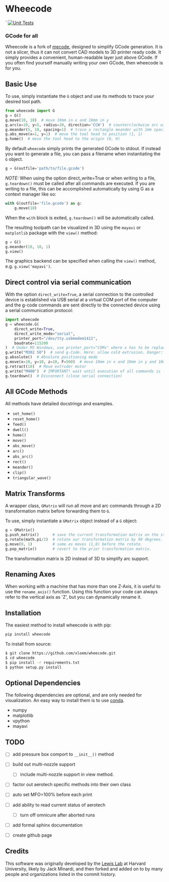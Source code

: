 Wheecode
======
  `
[![Unit Tests](https://github.com/xloem/wheecode/actions/workflows/python-package.yml/badge.svg)](https://github.com/xloem/wheecode/actions/workflows/python-package.yml)

### GCode for all

Wheecode is a fork of [mecode][1], designed to simplify GCode generation.  It
is not a slicer, thus it can not convert CAD models to 3D printer ready code.
It simply provides a convenient, human-readable layer just above GCode. If you
often find yourself manually writing your own GCode, then wheecode is for you.

[1]: https://github.com/jminardi/mecode

Basic Use
---------
To use, simply instantiate the `G` object and use its methods to trace your
desired tool path.

```python
from wheecode import G
g = G()
g.move(10, 10)  # move 10mm in x and 10mm in y
g.arc(x=10, y=5, radius=20, direction='CCW')  # counterclockwise arc with a radius of 20
g.meander(5, 10, spacing=1)  # trace a rectangle meander with 1mm spacing between passes
g.abs_move(x=1, y=1)  # move the tool head to position (1, 1)
g.home()  # move the tool head to the origin (0, 0)
```

By default `wheecode` simply prints the generated GCode to stdout. If instead you
want to generate a file, you can pass a filename when
instantiating the `G` object.

```python
g = G(outfile='path/to/file.gcode')
```

*NOTE:* When using the option direct_write=True or when writing to a file, 
`g.teardown()` must be called after all commands are executed. If you
are writing to a file, this can be accomplished automatically by using G as
a context manager like so:

```python
with G(outfile='file.gcode') as g:
    g.move(10)
```

When the `with` block is exited, `g.teardown()` will be automatically called.

The resulting toolpath can be visualized in 3D using the `mayavi` or `matplotlib`
package with the `view()` method:

```python
g = G()
g.meander(10, 10, 1)
g.view()
```

The graphics backend can be specified when calling the `view()` method, e.g. `g.view('mayavi')`.

Direct control via serial communication
---------------------------------------

With the option `direct_write=True`, a serial connection to the controlled device 
is established via USB serial at a virtual COM port of the computer and the 
g-code commands are sent directly to the connected device using a serial 
communication protocol:

```python
import wheecode
g = wheecode.G(
    direct_write=True, 
    direct_write_mode="serial", 
    printer_port="/dev/tty.usbmodem1411", 
    baudrate=115200
)  # Under MS Windows, use printer_port="COMx" where x has to be replaced by the port number of the virtual COM port the device is connected to according to the device manager.
g.write("M302 S0")  # send g-Code. Here: allow cold extrusion. Danger: Make sure extruder is clean without filament inserted 
g.absolute()  # Absolute positioning mode
g.move(x=10, y=10, z=10, F=500)  # move 10mm in x and 10mm in y and 10mm in z at a feedrate of 500 mm/min
g.retract(10)  # Move extruder motor
g.write("M400")  # IMPORTANT! wait until execution of all commands is finished
g.teardown()  # Disconnect (close serial connection)
```

All GCode Methods
-----------------

All methods have detailed docstrings and examples.

* `set_home()`
* `reset_home()`
* `feed()`
* `dwell()`
* `home()`
* `move()`
* `abs_move()`
* `arc()`
* `abs_arc()`
* `rect()`
* `meander()`
* `clip()`
* `triangular_wave()`

Matrix Transforms
-----------------

A wrapper class, `GMatrix` will run all move and arc commands through a 
2D transformation matrix before forwarding them to `G`.

To use, simply instantiate a `GMatrix` object instead of a `G` object:

```python
g = GMatrix()
g.push_matrix()      # save the current transformation matrix on the stack.
g.rotate(math.pi/2)  # rotate our transformation matrix by 90 degrees.
g.move(0, 1)         # same as moves (1,0) before the rotate.
g.pop_matrix()       # revert to the prior transformation matrix.
```

The transformation matrix is 2D instead of 3D to simplify arc support.

Renaming Axes
-------------

When working with a machine that has more than one Z-Axis, it is
useful to use the `rename_axis()` function. Using this function your
code can always refer to the vertical axis as 'Z', but you can dynamically
rename it.

Installation
------------

The easiest method to install wheecode is with pip:

```bash
pip install wheecode
```

To install from source:

```bash
$ git clone https://github.com/xloem/wheecode.git
$ cd wheecode
$ pip install -r requirements.txt
$ python setup.py install
```

Optional Dependencies
---------------------
The following dependencies are optional, and are only needed for
visualization. An easy way to install them is to use [conda][3].

* numpy
* matplotlib
* vpython
* mayavi

[2]: https://www.anaconda.com/

TODO
----

- [ ] add pressure box comport to `__init__()` method
- [ ] build out multi-nozzle support
    - [ ] include multi-nozzle support in view method.
- [ ] factor out aerotech specific methods into their own class
- [ ] auto set MFO=100% before each print
- [ ] add ability to read current status of aerotech
  - [ ] turn off omnicure after aborted runs
- [ ] add formal sphinx documentation
- [ ] create github page


Credits
-------
This software was originally developed by the [Lewis Lab][3] at Harvard University, likely by Jack Minardi, and then forked and added on to by many people and organizations listed in the commit history.

[3]: http://lewisgroup.seas.harvard.edu/
